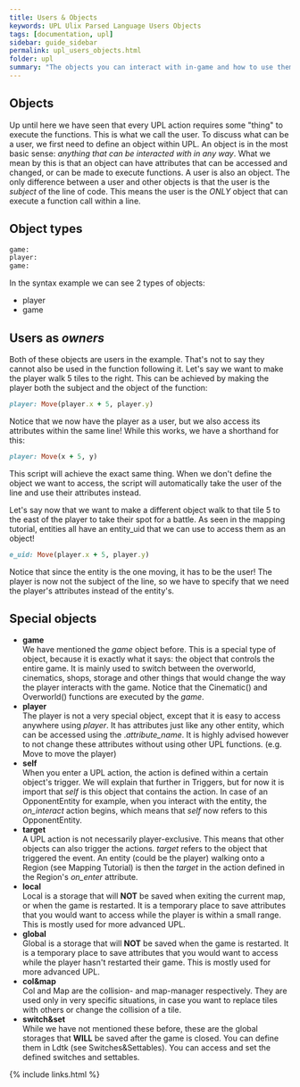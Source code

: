 ```yaml
---
title: Users & Objects
keywords: UPL Ulix Parsed Language Users Objects
tags: [documentation, upl]
sidebar: guide_sidebar
permalink: upl_users_objects.html
folder: upl
summary: "The objects you can interact with in-game and how to use them"
---
```


## Objects

Up until here we have seen that every UPL action requires some "thing" to execute the functions. This is what we call the user.
To discuss what can be a user, we first need to define an object within UPL. An object is in the most basic sense: *anything that can be interacted with in any way*.
What we mean by this is that an object can have attributes that can be accessed and changed, or can be made to execute functions.
A user is also an object. The only difference between a user and other objects is that the user is the *subject* of the line of code.
This means the user is the *ONLY* object that can execute a function call within a line.

## Object types

```ruby
game:
player:
game:
```

In the syntax example we can see 2 types of objects:
 - player
 - game

## Users as *owners*
Both of these objects are users in the example. That's not to say they cannot also be used in the function following it. Let's say we want to make the player walk 5 tiles to the right. This can be achieved by making the player both the subject and the object of the function:
```ruby
player: Move(player.x + 5, player.y)
```
Notice that we now have the player as a user, but we also access its attributes within the same line! While this works, we have a shorthand for this:
```ruby
player: Move(x + 5, y)
```
This script will achieve the exact same thing. When we don't define the object we want to access, the script will automatically take the user of the line and use their attributes instead.

Let's say now that we want to make a different object walk to that tile 5 to the east of the player to take their spot for a battle. As seen in the mapping tutorial, entities all have an entity_uid that we can use to access them as an object!
```ruby
e_uid: Move(player.x + 5, player.y)
```
Notice that since the entity is the one moving, it has to be the user! The player is now not the subject of the line, so we have to specify that we need the player's attributes instead of the entity's.

## Special objects

 - **game** <br/>
We have mentioned the *game* object before. This is a special type of object, because it is exactly what it says: the object that controls the entire game. It is mainly used to switch between the overworld, cinematics, shops, storage and other things that would change the way the player interacts with the game. Notice that the Cinematic() and Overworld() functions are executed by the *game*.
 - **player**<br/>
The player is not a very special object, except that it is easy to access anywhere using *player*. It has attributes just like any other entity, which can be accessed using the .*attribute_name*. It is highly advised however to not change these attributes without using other UPL functions. (e.g. Move to move the player)
 - **self**<br/>
When you enter a UPL action, the action is defined within a certain object's trigger. We will explain that further in Triggers, but for now it is import that *self* is this object that contains the action. In case of an OpponentEntity for example, when you interact with the entity, the *on_interact* action begins, which means that *self* now refers to this OpponentEntity.
 - **target**<br/>
A UPL action is not necessarily player-exclusive. This means that other objects can also trigger the actions. *target* refers to the object that triggered the event. An entity (could be the player) walking onto a Region (see Mapping Tutorial) is then the *target* in the action defined in the Region's *on_enter* attribute.
 - **local**<br/>
Local is a storage that will **NOT** be saved when exiting the current map, or when the game is restarted. It is a temporary place to save attributes that you would want to access while the player is within a small range. This is mostly used for more advanced UPL.
 - **global**<br/>
Global is a storage that will **NOT** be saved when the game is restarted. It is a temporary place to save attributes that you would want to access while the player hasn't restarted their game. This is mostly used for more advanced UPL.
 - **col&map**<br/>
Col and Map are the collision- and map-manager respectively. They are used only in very specific situations, in case you want to replace tiles with others or change the collision of a tile.
 - **switch&set**<br/>
 While we have not mentioned these before, these are the global storages that **WILL** be saved after the game is closed. You can define them in Ldtk (see Switches&Settables).
 You can access and set the defined switches and settables.

{% include links.html %}

